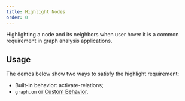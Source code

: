 ```yaml
---
title: Highlight Nodes
order: 0
---
```


Highlighting a node and its neighbors when user hover it is a common requirement in graph analysis applications.

## Usage

The demos below show two ways to satisfy the highlight requirement:

- Built-in behavior: activate-relations;
- `graph.on` or [Custom Behavior](/en/docs/manual/middle/states/custom-behavior).
